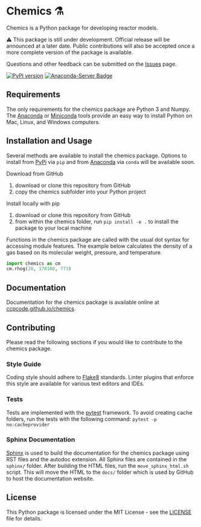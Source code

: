 # Chemics :alembic:

Chemics is a Python package for developing reactor models.

:warning: This package is still under development. Official release will be announced at a later date. Public contributions will also be accepted once a more complete version of the package is available.

Questions and other feedback can be submitted on the [Issues](https://github.com/ccpcode/chemics/issues) page.

[![PyPI version](https://badge.fury.io/py/chemics.svg)](https://badge.fury.io/py/chemics) [![Anaconda-Server Badge](https://anaconda.org/wigging/chemics/badges/downloads.svg)](https://anaconda.org/wigging/chemics)

## Requirements

The only requirements for the chemics package are Python 3 and Numpy. The [Anaconda](https://www.anaconda.com/download/) or [Miniconda](https://conda.io/miniconda.html) tools provide an easy way to install Python on Mac, Linux, and Windows computers.

## Installation and Usage

Several methods are available to install the chemics package. Options to install from [PyPi](https://pypi.org) via `pip` and from [Anaconda](https://anaconda.org) via `conda` will be available soon.

Download from GitHub
1. download or clone this repository from GitHub
2. copy the chemics subfolder into your Python project

Install locally with pip
1. download or clone this repository from GitHub
2. from within the chemics folder, run `pip install -e .` to install the package to your local machine

Functions in the chemics package are called with the usual dot syntax for accessing module features. The example below calculates the density of a gas based on its molecular weight, pressure, and temperature.

```python
import chemics as cm
cm.rhog(28, 170100, 773)
```

## Documentation

Documentation for the chemics package is available online at [ccpcode.github.io/chemics](https://ccpcode.github.io/chemics/).

## Contributing

Please read the following sections if you would like to contribute to the chemics package.

### Style Guide

Coding style should adhere to [Flake8](http://flake8.pycqa.org/en/latest/) standards. Linter plugins that enforce this style are available for various text editors and IDEs. 

### Tests

Tests are implemented with the [pytest](https://docs.pytest.org/en/latest/) framework. To avoid creating cache folders, run the tests with the following command: `pytest -p no:cacheprovider`

### Sphinx Documentation

[Sphinx](http://www.sphinx-doc.org/en/stable/index.html) is used to build the documentation for the chemics package using RST files and the autodoc extension. All Sphinx files are contained in the `sphinx/` folder. After building the HTML files, run the `move_sphinx_html.sh` script. This will move the HTML to the `docs/` folder which is used by GitHub to host the documentation website.

## License

This Python package is licensed under the MIT License - see the [LICENSE](LICENSE) file for details.
